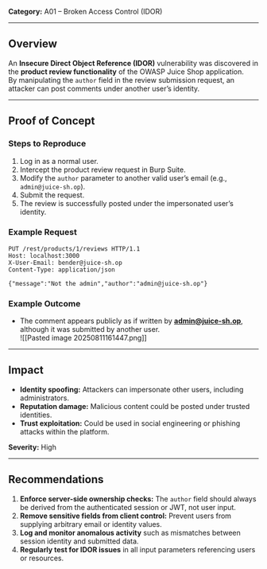 **Category:** A01 – Broken Access Control (IDOR)

---
## Overview
An **Insecure Direct Object Reference (IDOR)** vulnerability was discovered in the **product review functionality** of the OWASP Juice Shop application.  
By manipulating the `author` field in the review submission request, an attacker can post comments under another user’s identity.

---
## Proof of Concept

### Steps to Reproduce
1. Log in as a normal user.  
2. Intercept the product review request in Burp Suite.  
3. Modify the `author` parameter to another valid user’s email (e.g., `admin@juice-sh.op`).  
4. Submit the request.  
5. The review is successfully posted under the impersonated user’s identity.

### Example Request
```http
PUT /rest/products/1/reviews HTTP/1.1
Host: localhost:3000
X-User-Email: bender@juice-sh.op
Content-Type: application/json

{"message":"Not the admin","author":"admin@juice-sh.op"}
```

### Example Outcome
- The comment appears publicly as if written by **admin@juice-sh.op**, although it was submitted by another user.  
![[Pasted image 20250811161447.png]]
---
## Impact
- **Identity spoofing:** Attackers can impersonate other users, including administrators.  
- **Reputation damage:** Malicious content could be posted under trusted identities.  
- **Trust exploitation:** Could be used in social engineering or phishing attacks within the platform.  

**Severity:** High

---
## Recommendations
1. **Enforce server-side ownership checks:** The `author` field should always be derived from the authenticated session or JWT, not user input.  
2. **Remove sensitive fields from client control:** Prevent users from supplying arbitrary email or identity values.  
3. **Log and monitor anomalous activity** such as mismatches between session identity and submitted data.  
4. **Regularly test for IDOR issues** in all input parameters referencing users or resources.  

